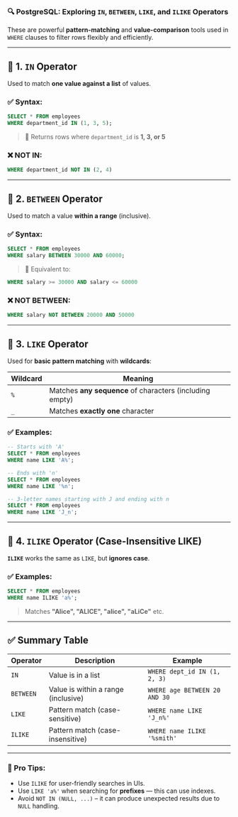 ### 🔍 PostgreSQL: Exploring `IN`, `BETWEEN`, `LIKE`, and `ILIKE` Operators

These are powerful **pattern-matching** and **value-comparison** tools used in `WHERE` clauses to filter rows flexibly and efficiently.

---

## 🔹 1. `IN` Operator

Used to match **one value against a list** of values.

### ✅ Syntax:

```sql
SELECT * FROM employees
WHERE department_id IN (1, 3, 5);
```

> 🔸 Returns rows where `department_id` is **1, 3, or 5**

### ❌ NOT IN:

```sql
WHERE department_id NOT IN (2, 4)
```

---

## 🔹 2. `BETWEEN` Operator

Used to match a value **within a range** (inclusive).

### ✅ Syntax:

```sql
SELECT * FROM employees
WHERE salary BETWEEN 30000 AND 60000;
```

> 🔸 Equivalent to:

```sql
WHERE salary >= 30000 AND salary <= 60000
```

### ❌ NOT BETWEEN:

```sql
WHERE salary NOT BETWEEN 20000 AND 50000
```

---

## 🔹 3. `LIKE` Operator

Used for **basic pattern matching** with **wildcards**:

| Wildcard | Meaning                                                  |
| -------- | -------------------------------------------------------- |
| `%`      | Matches **any sequence** of characters (including empty) |
| `_`      | Matches **exactly one** character                        |

### ✅ Examples:

```sql
-- Starts with 'A'
SELECT * FROM employees
WHERE name LIKE 'A%';

-- Ends with 'n'
SELECT * FROM employees
WHERE name LIKE '%n';

-- 3-letter names starting with J and ending with n
SELECT * FROM employees
WHERE name LIKE 'J_n';
```

---

## 🔹 4. `ILIKE` Operator (Case-Insensitive LIKE)

**`ILIKE`** works the same as `LIKE`, but **ignores case**.

### ✅ Examples:

```sql
SELECT * FROM employees
WHERE name ILIKE 'a%';
```

> Matches **"Alice", "ALICE", "alice", "aLiCe"** etc.

---

## ✅ Summary Table

| Operator  | Description                         | Example                       |
| --------- | ----------------------------------- | ----------------------------- |
| `IN`      | Value is in a list                  | `WHERE dept_id IN (1, 2, 3)`  |
| `BETWEEN` | Value is within a range (inclusive) | `WHERE age BETWEEN 20 AND 30` |
| `LIKE`    | Pattern match (case-sensitive)      | `WHERE name LIKE 'J_n%'`      |
| `ILIKE`   | Pattern match (case-insensitive)    | `WHERE name ILIKE '%smith'`   |

---

### 🧠 Pro Tips:

* Use `ILIKE` for user-friendly searches in UIs.
* Use `LIKE 'a%'` when searching for **prefixes** — this can use indexes.
* Avoid `NOT IN (NULL, ...)` – it can produce unexpected results due to `NULL` handling.